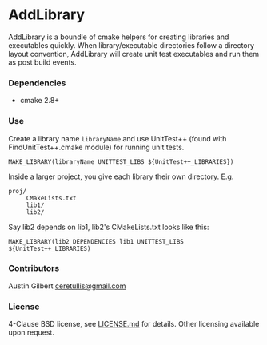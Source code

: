 # AddLibrary 

AddLibrary is a boundle of cmake helpers for creating libraries and executables quickly. When library/executable directories follow a directory layout convention, AddLibrary will create unit test executables and run them as post build events.  

### Dependencies 

- cmake 2.8+ 

### Use 

Create a library name `libraryName` and use UnitTest++ (found with FindUnitTest++.cmake module) for running unit tests. 

    MAKE_LIBRARY(libraryName UNITTEST_LIBS ${UnitTest++_LIBRARIES}) 

Inside a larger project, you give each library their own directory. E.g. 

    proj/
         CMakeLists.txt 
         lib1/
         lib2/ 

Say lib2 depends on lib1, lib2's CMakeLists.txt looks like this:

    MAKE_LIBRARY(lib2 DEPENDENCIES lib1 UNITTEST_LIBS ${UnitTest++_LIBRARIES)

### Contributors 

Austin Gilbert <ceretullis@gmail.com>

### License

4-Clause BSD license, see [LICENSE.md](LICENSE.md) for details. Other licensing available upon request. 
